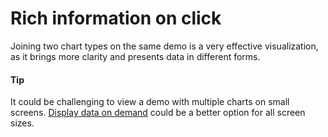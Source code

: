 # Rich information on click
Joining two chart types on the same demo is a very effective visualization, as it brings more clarity and presents data in different forms.
#### Tip
It could be challenging to view a demo with multiple charts on small screens. [Display data on demand](https://www.highcharts.com/maps/demo/data-class-two-ranges) could be a better option for all screen sizes.
